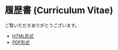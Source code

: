 # 履歴書 (Curriculum Vitae)

ご覧いただきありがとうございます。

- [HTML形式](https://mo-san.github.io/resume/)
- [PDF形式](./resume.pdf)
